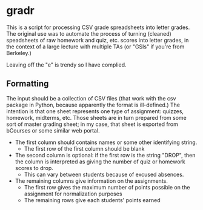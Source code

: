 # gradr

This is a script for processing CSV grade spreadsheets into letter grades.
The original use was to automate the process of turning (cleaned) speadsheets of raw homework and quiz, etc. scores into letter grades, in the context of a large lecture with multiple TAs (or "GSIs" if you're from Berkeley.)

Leaving off the "e" is trendy so I have complied.

## Formatting

The input should be a collection of CSV files (that work with the csv package in Python, because apparently the format is ill-defined.)
The intention is that one sheet represents one type of assignment: quizzes, homework, midterms, etc.
Those sheets are in turn prepared from some sort of master grading sheet; in my case, that sheet is exported from bCourses or some similar web portal.

* The first column should contains names or some other identifying string.
  * The first row of the first column should be blank
* The second column is optional: if the first row is the string "DROP", then the column is interpreted as giving the number of quiz or homework scores to drop. 
  * This can vary between students because of excused absences.
* The remaining columns give information on the assignments.
  * The first row gives the maximum number of points possible on the assignment for normalization purposes
  * The remaining rows give each students' points earned
